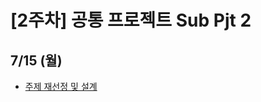 # [2주차] 공통 프로젝트 Sub Pjt 2

## 7/15 (월)
- [주제 재선정 및 설계](https://imminent-hamburger-1d8.notion.site/beaf0876c15e4fb7a586c0ebdfa81e57)
